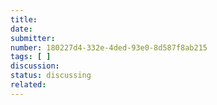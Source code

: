 ```yaml
---
title: 
date: 
submitter: 
number: 180227d4-332e-4ded-93e0-8d587f8ab215
tags: [ ]
discussion: 
status: discussing
related:
---
```


